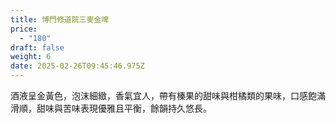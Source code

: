 ```yaml
---
title: 博門修道院三麥金啤
price:
  - "180"
draft: false
weight: 6
date: 2025-02-26T09:45:46.975Z
---
```

酒液呈金黃色，泡沫細緻，香氣宜人，帶有榛果的甜味與柑橘類的果味，口感飽滿滑順，甜味與苦味表現優雅且平衡，餘韻持久悠長。